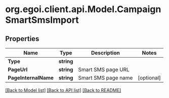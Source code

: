# org.egoi.client.api.Model.CampaignSmartSmsImport
## Properties

Name | Type | Description | Notes
------------ | ------------- | ------------- | -------------
**Type** | **string** |  | 
**PageUrl** | **string** | Smart SMS page URL | 
**PageInternalName** | **string** | Smart SMS page name | [optional] 

[[Back to Model list]](../README.md#documentation-for-models) [[Back to API list]](../README.md#documentation-for-api-endpoints) [[Back to README]](../README.md)

